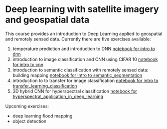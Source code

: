 # Deep learning with satellite imagery and geospatial data

This course provides an introduction to Deep Learning applied to geospatial and remotely sensed data. Currently there are five exercises available:

1. temperature prediction and introduction to DNN [notebook for intro to dnn](https://github.com/bparment1/deep_learning_with_satellite_imagery_and_geospatial_data/blob/main/temperature_predictions_DNN.ipynb)
2. introduction to image classification and CNN using CIFAR 10 [notebook for intro to cnn](https://github.com/bparment1/deep_learning_with_satellite_imagery_and_geospatial_data/blob/main/intro_to_image_classification_with_CNN_cifar10.ipynb)
3. introduction to semantic classification with remotely sensed data: building mapping [notebook for intro to semantic_segmentation](https://github.com/bparment1/deep_learning_with_satellite_imagery_and_geospatial_data/blob/main/intro_image_semantic_segmentation.ipynb)
4. introduction to to transfer for image classification [notebook for intro to transfer_learning_classification](https://github.com/bparment1/deep_learning_with_satellite_imagery_and_geospatial_data/blob/main/intro_to_transfer_learning_with_CNN_cifar10.ipynb)
5. 3D hybrid CNN for hyperspectral classification [notebook for hyperspectral_application_in_deep_learning](https://github.com/bparment1/deep_learning_with_satellite_imagery_and_geospatial_data/blob/main/hyperspectral_application_in_deep_learning.ipynb) 

Upcoming exercises:

- deep learning flood mapping
- object detection



